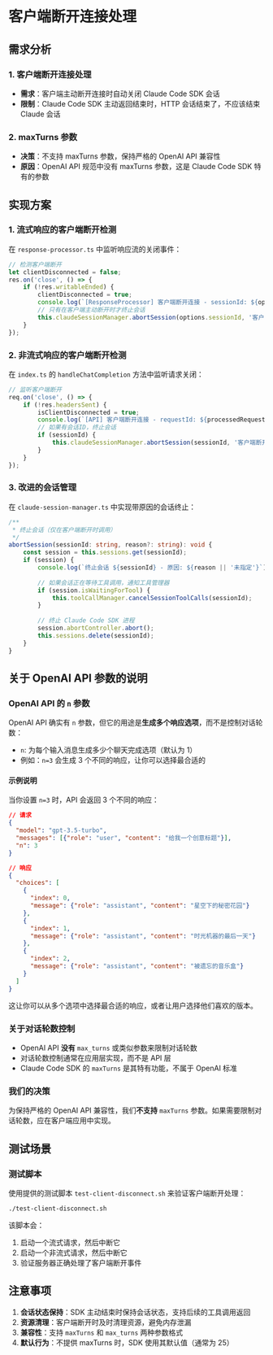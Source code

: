 # 客户端断开连接处理

## 需求分析

### 1. 客户端断开连接处理
- **需求**：客户端主动断开连接时自动关闭 Claude Code SDK 会话
- **限制**：Claude Code SDK 主动返回结束时，HTTP 会话结束了，不应该结束 Claude 会话

### 2. maxTurns 参数
- **决策**：不支持 maxTurns 参数，保持严格的 OpenAI API 兼容性
- **原因**：OpenAI API 规范中没有 maxTurns 参数，这是 Claude Code SDK 特有的参数

## 实现方案

### 1. 流式响应的客户端断开检测

在 `response-processor.ts` 中监听响应流的关闭事件：

```typescript
// 检测客户端断开
let clientDisconnected = false;
res.on('close', () => {
    if (!res.writableEnded) {
        clientDisconnected = true;
        console.log(`[ResponseProcessor] 客户端断开连接 - sessionId: ${options.sessionId}`);
        // 只有在客户端主动断开时才终止会话
        this.claudeSessionManager.abortSession(options.sessionId, '客户端断开');
    }
});
```

### 2. 非流式响应的客户端断开检测

在 `index.ts` 的 `handleChatCompletion` 方法中监听请求关闭：

```typescript
// 监听客户端断开
req.on('close', () => {
    if (!res.headersSent) {
        isClientDisconnected = true;
        console.log(`[API] 客户端断开连接 - requestId: ${processedRequest?.requestId}, sessionId: ${sessionId}`);
        // 如果有会话ID，终止会话
        if (sessionId) {
            this.claudeSessionManager.abortSession(sessionId, '客户端断开');
        }
    }
});
```

### 3. 改进的会话管理

在 `claude-session-manager.ts` 中实现带原因的会话终止：

```typescript
/**
 * 终止会话（仅在客户端断开时调用）
 */
abortSession(sessionId: string, reason?: string): void {
    const session = this.sessions.get(sessionId);
    if (session) {
        console.log(`终止会话 ${sessionId} - 原因: ${reason || '未指定'}`);
        
        // 如果会话正在等待工具调用，通知工具管理器
        if (session.isWaitingForTool) {
            this.toolCallManager.cancelSessionToolCalls(sessionId);
        }
        
        // 终止 Claude Code SDK 进程
        session.abortController.abort();
        this.sessions.delete(sessionId);
    }
}
```

## 关于 OpenAI API 参数的说明

### OpenAI API 的 `n` 参数
OpenAI API 确实有 `n` 参数，但它的用途是**生成多个响应选项**，而不是控制对话轮数：
- `n`: 为每个输入消息生成多少个聊天完成选项（默认为 1）
- 例如：`n=3` 会生成 3 个不同的响应，让你可以选择最合适的

#### 示例说明
当你设置 `n=3` 时，API 会返回 3 个不同的响应：

```json
// 请求
{
  "model": "gpt-3.5-turbo",
  "messages": [{"role": "user", "content": "给我一个创意标题"}],
  "n": 3
}

// 响应
{
  "choices": [
    {
      "index": 0,
      "message": {"role": "assistant", "content": "星空下的秘密花园"}
    },
    {
      "index": 1,
      "message": {"role": "assistant", "content": "时光机器的最后一天"}
    },
    {
      "index": 2,
      "message": {"role": "assistant", "content": "被遗忘的音乐盒"}
    }
  ]
}
```

这让你可以从多个选项中选择最合适的响应，或者让用户选择他们喜欢的版本。

### 关于对话轮数控制
- OpenAI API **没有** `max_turns` 或类似参数来限制对话轮数
- 对话轮数控制通常在应用层实现，而不是 API 层
- Claude Code SDK 的 `maxTurns` 是其特有功能，不属于 OpenAI 标准

### 我们的决策
为保持严格的 OpenAI API 兼容性，我们**不支持** `maxTurns` 参数。如果需要限制对话轮数，应在客户端应用中实现。

## 测试场景

### 测试脚本
使用提供的测试脚本 `test-client-disconnect.sh` 来验证客户端断开处理：

```bash
./test-client-disconnect.sh
```

该脚本会：
1. 启动一个流式请求，然后中断它
2. 启动一个非流式请求，然后中断它
3. 验证服务器正确处理了客户端断开事件

## 注意事项

1. **会话状态保持**：SDK 主动结束时保持会话状态，支持后续的工具调用返回
2. **资源清理**：客户端断开时及时清理资源，避免内存泄漏
3. **兼容性**：支持 `maxTurns` 和 `max_turns` 两种参数格式
4. **默认行为**：不提供 maxTurns 时，SDK 使用其默认值（通常为 25）